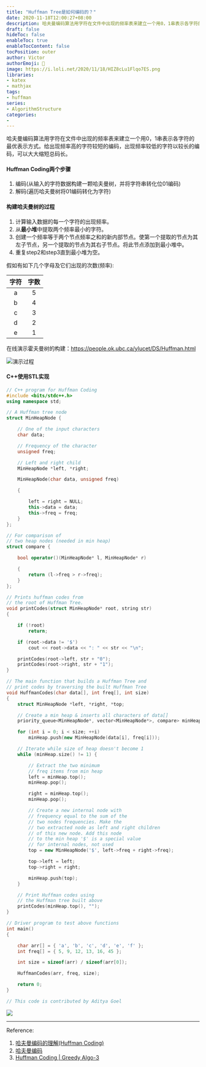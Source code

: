 ```yaml
---
title: "Huffman Tree是如何编码的？"
date: 2020-11-18T12:00:27+08:00
description: 哈夫曼编码算法用字符在文件中出现的频率表来建立一个用0，1串表示各字符的最优表示方式。
draft: false
hideToc: false
enableToc: true
enableTocContent: false
tocPosition: outer
author: Victor
authorEmoji: 👻
image: https://i.loli.net/2020/11/18/HIZ8cLu1Flqo7ES.png
libraries:
- katex
- mathjax
tags:
- huffman
series:
- AlgorithmStructure
categories:
-
---
```




哈夫曼编码算法用字符在文件中出现的频率表来建立一个用0，1串表示各字符的最优表示方式。给出现频率高的字符较短的编码，出现频率较低的字符以较长的编码，可以大大缩短总码长。

#### Huffman Coding两个步骤

1. 编码(从输入的字符数据构建一颗哈夫曼树，并将字符串转化位01编码)
2. 解码(遍历哈夫曼树将01编码转化为字符)



#### 构建哈夫曼树的过程

1. 计算输入数据的每一个字符的出现频率。
2. 从**最小堆**中提取两个频率最小的字符。
3. 创建一个频率等于两个节点频率之和的新内部节点。使第一个提取的节点为其左子节点，另一个提取的节点为其右子节点。将此节点添加到最小堆中。
4. 重复step2和step3直到最小堆为空。

假如有如下几个字母及它们出现的次数(频率):

| 字符 | 字数 |
| :--: | :--: |
|  a   |  5   |
|  b   |  4   |
|  c   |  3   |
|  d   |  2   |
|  e   |  1   |



在线演示霍夫曼树的构建：<https://people.ok.ubc.ca/ylucet/DS/Huffman.html>

![演示过程](https://i.loli.net/2020/11/16/XtdGbjk6lJciuzZ.png)

#### C++使用STL实现

```cpp
// C++ program for Huffman Coding 
#include <bits/stdc++.h> 
using namespace std; 

// A Huffman tree node 
struct MinHeapNode { 

	// One of the input characters 
	char data; 

	// Frequency of the character 
	unsigned freq; 

	// Left and right child 
	MinHeapNode *left, *right; 

	MinHeapNode(char data, unsigned freq) 

	{ 

		left = right = NULL; 
		this->data = data; 
		this->freq = freq; 
	} 
}; 

// For comparison of 
// two heap nodes (needed in min heap) 
struct compare { 

	bool operator()(MinHeapNode* l, MinHeapNode* r) 

	{ 
		return (l->freq > r->freq); 
	} 
}; 

// Prints huffman codes from 
// the root of Huffman Tree. 
void printCodes(struct MinHeapNode* root, string str) 
{ 

	if (!root) 
		return; 

	if (root->data != '$') 
		cout << root->data << ": " << str << "\n"; 

	printCodes(root->left, str + "0"); 
	printCodes(root->right, str + "1"); 
} 

// The main function that builds a Huffman Tree and 
// print codes by traversing the built Huffman Tree 
void HuffmanCodes(char data[], int freq[], int size) 
{ 
	struct MinHeapNode *left, *right, *top; 

	// Create a min heap & inserts all characters of data[] 
	priority_queue<MinHeapNode*, vector<MinHeapNode*>, compare> minHeap; 

	for (int i = 0; i < size; ++i) 
		minHeap.push(new MinHeapNode(data[i], freq[i])); 

	// Iterate while size of heap doesn't become 1 
	while (minHeap.size() != 1) { 

		// Extract the two minimum 
		// freq items from min heap 
		left = minHeap.top(); 
		minHeap.pop(); 

		right = minHeap.top(); 
		minHeap.pop(); 

		// Create a new internal node with 
		// frequency equal to the sum of the 
		// two nodes frequencies. Make the 
		// two extracted node as left and right children 
		// of this new node. Add this node 
		// to the min heap '$' is a special value 
		// for internal nodes, not used 
		top = new MinHeapNode('$', left->freq + right->freq); 

		top->left = left; 
		top->right = right; 

		minHeap.push(top); 
	} 

	// Print Huffman codes using 
	// the Huffman tree built above 
	printCodes(minHeap.top(), ""); 
} 

// Driver program to test above functions 
int main() 
{ 

	char arr[] = { 'a', 'b', 'c', 'd', 'e', 'f' }; 
	int freq[] = { 5, 9, 12, 13, 16, 45 }; 

	int size = sizeof(arr) / sizeof(arr[0]); 

	HuffmanCodes(arr, freq, size); 

	return 0; 
} 

// This code is contributed by Aditya Goel 
```

![](https://i.loli.net/2020/11/18/HJTpWPEx6vCwdX1.png)

---

Reference:

1. [哈夫曼编码的理解(Huffman Coding)](https://zhuanlan.zhihu.com/p/75048255)
2. [哈夫曼编码](https://sites.google.com/a/chaoskey.com/algorithm/04/04)
3. [Huffman Coding | Greedy Algo-3](https://www.geeksforgeeks.org/huffman-coding-greedy-algo-3/)





